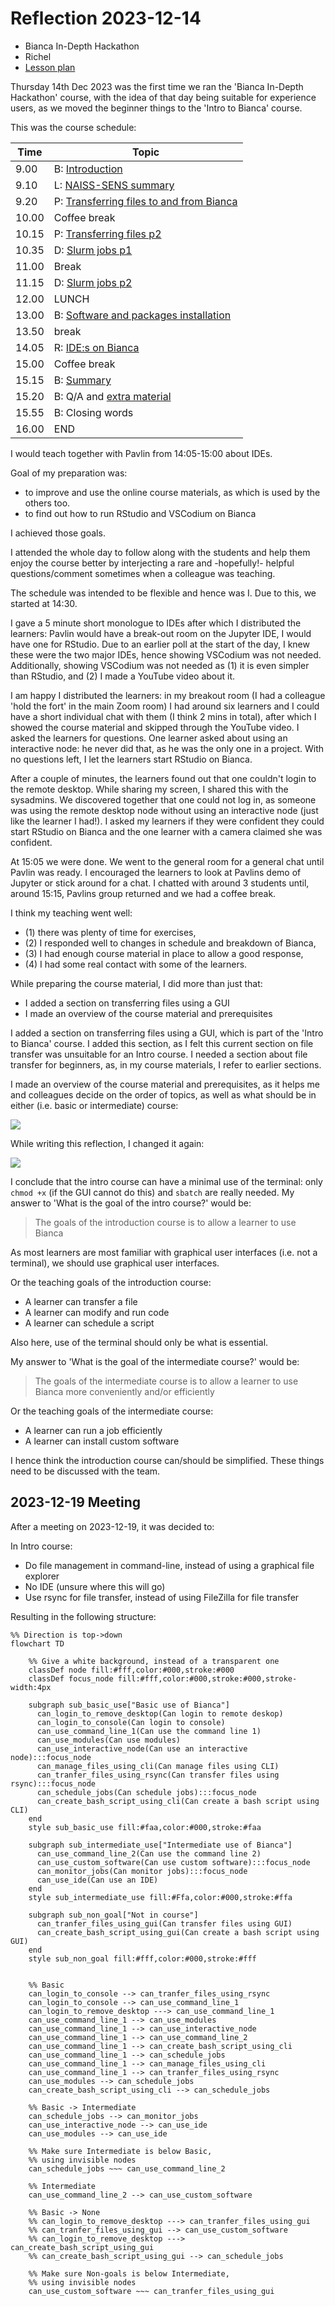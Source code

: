 # Reflection 2023-12-14

 * Bianca In-Depth Hackathon
 * Richel
 * [Lesson plan](../lesson_plans/20231214_richel.md)

Thursday 14th Dec 2023 was the first time we ran the 'Bianca In-Depth Hackathon'
course, with the idea of that day being suitable for experience users,
as we moved the beginner things to the 'Intro to Bianca' course.

This was the course schedule:

Time |Topic
-----|--------------------------
9.00| B: [Introduction](https://uppmax.github.io/bianca_workshop/intermediate/intro/)
9.10| L: [NAISS-SENS summary](https://uppmax.github.io/bianca_workshop/sens_project_short/)
9.20| P: [Transferring files to and from Bianca](https://uppmax.github.io/bianca_workshop/intermediate/transfer/)
10.00| Coffee break
10.15| P: [Transferring files p2](https://uppmax.github.io/bianca_workshop/intermediate/transfer/)
10.35| D: [Slurm jobs p1](https://uppmax.github.io/bianca_workshop/intermediate/slurm_intermed/)
11.00| Break
11.15| D: [Slurm jobs p2](https://uppmax.github.io/bianca_workshop/intermediate/slurm_intermed/)
12.00| LUNCH
13.00| B: [Software and packages installation](https://uppmax.github.io/bianca_workshop/intermediate/install/)
13.50| break
14.05| R: [IDE:s on Bianca](https://uppmax.github.io/bianca_workshop/intermediate/ides/)
15.00| Coffee break
15.15| B: [Summary](https://uppmax.github.io/bianca_workshop/intermediate/summary/)
15.20| B: Q/A and [extra material](https://uppmax.github.io/bianca_workshop/extra/slurm/)
15.55| B: Closing words
16.00| END

I would teach together with Pavlin from 14:05-15:00
about IDEs.

Goal of my preparation was:

 * to improve and use the online course materials, as which is used by the others too.
 * to find out how to run RStudio and VSCodium on Bianca

I achieved those goals.

I attended the whole day to follow along with the students
and help them enjoy the course better by interjecting 
a rare and -hopefully!- helpful questions/comment sometimes 
when a colleague was teaching.

The schedule was intended to be flexible and hence was I.
Due to this, we started at 14:30.

I gave a 5 minute short monologue to IDEs after which I distributed the learners:
Pavlin would have a break-out room on the Jupyter IDE, I would
have one for RStudio. Due to an earlier poll at the start of the day,
I knew these were the two major IDEs, hence showing VSCodium was
not needed. Additionally, showing VSCodium was not needed as (1) it 
is even simpler than RStudio, and (2) I made a YouTube video about it.

I am happy I distributed the learners: in my breakout room (I had a colleague
'hold the fort' in the main Zoom room) I had around six learners and I 
could have a short individual chat with them (I think 2 mins in total),
after which I showed the course material and skipped through the YouTube
video. I asked the learners for questions. One learner asked about
using an interactive node: he never did that, as he was the only one in a 
project. With no questions left, I let the learners start RStudio on Bianca.

After a couple of minutes, the learners found out that one couldn't
login to the remote desktop. While sharing my screen, I shared this
with the sysadmins. We discovered together that one could not log
in, as someone was using the remote desktop node without using an interactive
node (just like the learner I had!). I asked my learners if they were confident
they could start RStudio on Bianca and the one learner with a camera claimed
she was confident.

At 15:05 we were done. We went to the general room for a general chat until
Pavlin was ready. I encouraged the learners to look at Pavlins demo
of Jupyter or stick around for a chat. I chatted with around 3 students
until, around 15:15, Pavlins group returned and we had a coffee break.

I think my teaching went well: 

- (1) there was plenty of time for exercises,
- (2) I responded well to changes in schedule and breakdown of Bianca,
- (3) I had enough course material in place to allow a good response,
- (4) I had some real contact with some of the learners.


While preparing the course material, I did more than just that:

- I added a section on transferring files using a GUI
- I made an overview of the course material and prerequisites

I added a section on transferring files using a GUI,
which is part of the 'Intro to Bianca' course.
I added this section, as I felt this current
section on file transfer was unsuitable for an Intro course.
I needed a section about file transfer for beginners, 
as, in my course materials, I refer to earlier sections.

I made an overview of the course material and prerequisites,
as it helps me and colleagues decide on the order of topics,
as well as what should be in either (i.e. basic or intermediate)
course:

![](20231214_course_overview.png)

While writing this reflection, I changed it again:

![](20231215_course_overview.png)

I conclude that the intro course can have a minimal use of the terminal:
only `chmod +x` (if the GUI cannot do this) and `sbatch` are really needed.
My answer to 'What is the goal of the intro course?' would be:

> The goals of the introduction course is to allow a learner to use Bianca

As most learners are most familiar with graphical user interfaces (i.e.
not a terminal), we should use graphical user interfaces.

Or the teaching goals of the introduction course:

- A learner can transfer a file
- A learner can modify and run code
- A learner can schedule a script

Also here, use of the terminal should only be what is essential.

My answer to 'What is the goal of the intermediate course?' would be:

> The goals of the intermediate course is to allow a learner 
> to use Bianca more conveniently and/or efficiently

Or the teaching goals of the intermediate course:

- A learner can run a job efficiently
- A learner can install custom software

I hence think the introduction course can/should be simplified. 
These things need to be discussed with the team.

## 2023-12-19 Meeting

After a meeting on 2023-12-19, it was decided to:

In Intro course:
- Do file management in command-line, instead of using a graphical file explorer
- No IDE (unsure where this will go)
- Use rsync for file transfer, instead of using FileZilla for file transfer



Resulting in the following structure:

```mermaid
%% Direction is top->down
flowchart TD

    %% Give a white background, instead of a transparent one
    classDef node fill:#fff,color:#000,stroke:#000
    classDef focus_node fill:#fff,color:#000,stroke:#000,stroke-width:4px
    
    subgraph sub_basic_use["Basic use of Bianca"]
      can_login_to_remove_desktop(Can login to remote deskop)
      can_login_to_console(Can login to console)
      can_use_command_line_1(Can use the command line 1)
      can_use_modules(Can use modules)
      can_use_interactive_node(Can use an interactive node):::focus_node
      can_manage_files_using_cli(Can manage files using CLI)
      can_tranfer_files_using_rsync(Can transfer files using rsync):::focus_node
      can_schedule_jobs(Can schedule jobs):::focus_node
      can_create_bash_script_using_cli(Can create a bash script using CLI)
    end
    style sub_basic_use fill:#faa,color:#000,stroke:#faa

    subgraph sub_intermediate_use["Intermediate use of Bianca"]
      can_use_command_line_2(Can use the command line 2)
      can_use_custom_software(Can use custom software):::focus_node
      can_monitor_jobs(Can monitor jobs):::focus_node
      can_use_ide(Can use an IDE)
    end
    style sub_intermediate_use fill:#Ffa,color:#000,stroke:#ffa

    subgraph sub_non_goal["Not in course"]
      can_tranfer_files_using_gui(Can transfer files using GUI)
      can_create_bash_script_using_gui(Can create a bash script using GUI)
    end
    style sub_non_goal fill:#fff,color:#000,stroke:#fff


    %% Basic
    can_login_to_console --> can_tranfer_files_using_rsync
    can_login_to_console --> can_use_command_line_1
    can_login_to_remove_desktop ---> can_use_command_line_1
    can_use_command_line_1 --> can_use_modules
    can_use_command_line_1 --> can_use_interactive_node
    can_use_command_line_1 --> can_use_command_line_2
    can_use_command_line_1 --> can_create_bash_script_using_cli
    can_use_command_line_1 --> can_schedule_jobs
    can_use_command_line_1 --> can_manage_files_using_cli
    can_use_command_line_1 --> can_tranfer_files_using_rsync
    can_use_modules --> can_schedule_jobs
    can_create_bash_script_using_cli --> can_schedule_jobs

    %% Basic -> Intermediate
    can_schedule_jobs --> can_monitor_jobs
    can_use_interactive_node --> can_use_ide
    can_use_modules --> can_use_ide

    %% Make sure Intermediate is below Basic,
    %% using invisible nodes
    can_schedule_jobs ~~~ can_use_command_line_2

    %% Intermediate
    can_use_command_line_2 --> can_use_custom_software

    %% Basic -> None
    %% can_login_to_remove_desktop ---> can_tranfer_files_using_gui
    %% can_tranfer_files_using_gui --> can_use_custom_software
    %% can_login_to_remove_desktop ---> can_create_bash_script_using_gui
    %% can_create_bash_script_using_gui --> can_schedule_jobs

    %% Make sure Non-goals is below Intermediate,
    %% using invisible nodes
    can_use_custom_software ~~~ can_tranfer_files_using_gui
    
```
